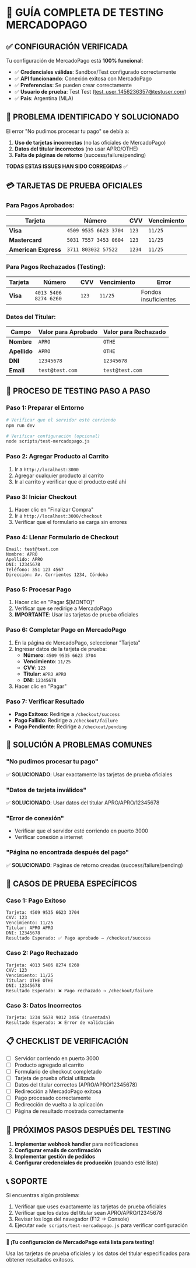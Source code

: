 # 🧪 GUÍA COMPLETA DE TESTING MERCADOPAGO

## ✅ **CONFIGURACIÓN VERIFICADA**

Tu configuración de MercadoPago está **100% funcional**:

- ✅ **Credenciales válidas**: Sandbox/Test configurado correctamente
- ✅ **API funcionando**: Conexión exitosa con MercadoPago
- ✅ **Preferencias**: Se pueden crear correctamente
- ✅ **Usuario de prueba**: Test Test (test_user_1456236357@testuser.com)
- ✅ **País**: Argentina (MLA)

## 🎯 **PROBLEMA IDENTIFICADO Y SOLUCIONADO**

El error "No pudimos procesar tu pago" se debía a:
1. **Uso de tarjetas incorrectas** (no las oficiales de MercadoPago)
2. **Datos del titular incorrectos** (no usar APRO/OTHE)
3. **Falta de páginas de retorno** (success/failure/pending)

**TODAS ESTAS ISSUES HAN SIDO CORREGIDAS** ✅

## 💳 **TARJETAS DE PRUEBA OFICIALES**

### **Para Pagos Aprobados:**

| Tarjeta | Número | CVV | Vencimiento |
|---------|--------|-----|-------------|
| **Visa** | `4509 9535 6623 3704` | `123` | `11/25` |
| **Mastercard** | `5031 7557 3453 0604` | `123` | `11/25` |
| **American Express** | `3711 803032 57522` | `1234` | `11/25` |

### **Para Pagos Rechazados (Testing):**

| Tarjeta | Número | CVV | Vencimiento | Error |
|---------|--------|-----|-------------|-------|
| **Visa** | `4013 5406 8274 6260` | `123` | `11/25` | Fondos insuficientes |

### **Datos del Titular:**

| Campo | Valor para Aprobado | Valor para Rechazado |
|-------|-------------------|---------------------|
| **Nombre** | `APRO` | `OTHE` |
| **Apellido** | `APRO` | `OTHE` |
| **DNI** | `12345678` | `12345678` |
| **Email** | `test@test.com` | `test@test.com` |

## 🧪 **PROCESO DE TESTING PASO A PASO**

### **Paso 1: Preparar el Entorno**
```bash
# Verificar que el servidor esté corriendo
npm run dev

# Verificar configuración (opcional)
node scripts/test-mercadopago.js
```

### **Paso 2: Agregar Producto al Carrito**
1. Ir a `http://localhost:3000`
2. Agregar cualquier producto al carrito
3. Ir al carrito y verificar que el producto esté ahí

### **Paso 3: Iniciar Checkout**
1. Hacer clic en "Finalizar Compra"
2. Ir a `http://localhost:3000/checkout`
3. Verificar que el formulario se carga sin errores

### **Paso 4: Llenar Formulario de Checkout**
```
Email: test@test.com
Nombre: APRO
Apellido: APRO
DNI: 12345678
Teléfono: 351 123 4567
Dirección: Av. Corrientes 1234, Córdoba
```

### **Paso 5: Procesar Pago**
1. Hacer clic en "Pagar $[MONTO]"
2. Verificar que se redirige a MercadoPago
3. **IMPORTANTE**: Usar las tarjetas de prueba oficiales

### **Paso 6: Completar Pago en MercadoPago**
1. En la página de MercadoPago, seleccionar "Tarjeta"
2. Ingresar datos de la tarjeta de prueba:
   - **Número**: `4509 9535 6623 3704`
   - **Vencimiento**: `11/25`
   - **CVV**: `123`
   - **Titular**: `APRO APRO`
   - **DNI**: `12345678`
3. Hacer clic en "Pagar"

### **Paso 7: Verificar Resultado**
- **Pago Exitoso**: Redirige a `/checkout/success`
- **Pago Fallido**: Redirige a `/checkout/failure`
- **Pago Pendiente**: Redirige a `/checkout/pending`

## 🔧 **SOLUCIÓN A PROBLEMAS COMUNES**

### **"No pudimos procesar tu pago"**
✅ **SOLUCIONADO**: Usar exactamente las tarjetas de prueba oficiales

### **"Datos de tarjeta inválidos"**
✅ **SOLUCIONADO**: Usar datos del titular APRO/APRO/12345678

### **"Error de conexión"**
- Verificar que el servidor esté corriendo en puerto 3000
- Verificar conexión a internet

### **"Página no encontrada después del pago"**
✅ **SOLUCIONADO**: Páginas de retorno creadas (success/failure/pending)

## 🎯 **CASOS DE PRUEBA ESPECÍFICOS**

### **Caso 1: Pago Exitoso**
```
Tarjeta: 4509 9535 6623 3704
CVV: 123
Vencimiento: 11/25
Titular: APRO APRO
DNI: 12345678
Resultado Esperado: ✅ Pago aprobado → /checkout/success
```

### **Caso 2: Pago Rechazado**
```
Tarjeta: 4013 5406 8274 6260
CVV: 123
Vencimiento: 11/25
Titular: OTHE OTHE
DNI: 12345678
Resultado Esperado: ❌ Pago rechazado → /checkout/failure
```

### **Caso 3: Datos Incorrectos**
```
Tarjeta: 1234 5678 9012 3456 (inventada)
Resultado Esperado: ❌ Error de validación
```

## 📋 **CHECKLIST DE VERIFICACIÓN**

- [ ] Servidor corriendo en puerto 3000
- [ ] Producto agregado al carrito
- [ ] Formulario de checkout completado
- [ ] Tarjeta de prueba oficial utilizada
- [ ] Datos del titular correctos (APRO/APRO/12345678)
- [ ] Redirección a MercadoPago exitosa
- [ ] Pago procesado correctamente
- [ ] Redirección de vuelta a la aplicación
- [ ] Página de resultado mostrada correctamente

## 🚀 **PRÓXIMOS PASOS DESPUÉS DEL TESTING**

1. **Implementar webhook handler** para notificaciones
2. **Configurar emails de confirmación**
3. **Implementar gestión de pedidos**
4. **Configurar credenciales de producción** (cuando esté listo)

## 📞 **SOPORTE**

Si encuentras algún problema:
1. Verificar que uses exactamente las tarjetas de prueba oficiales
2. Verificar que los datos del titular sean APRO/APRO/12345678
3. Revisar los logs del navegador (F12 → Console)
4. Ejecutar `node scripts/test-mercadopago.js` para verificar configuración

---

**🎉 ¡Tu configuración de MercadoPago está lista para testing!**

Usa las tarjetas de prueba oficiales y los datos del titular especificados para obtener resultados exitosos.
